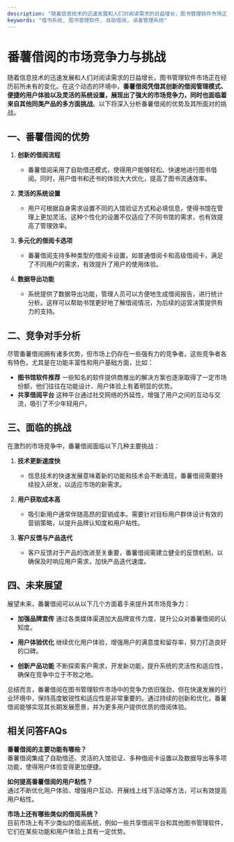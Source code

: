 ```yaml
---
description: "随着信息技术的迅速发展和人们对阅读需求的日益增长，图书管理软件市场正在经历前所未有的变化。在这个动态的环境中，**番薯借阅凭借其创新的借阅管理模式、便捷的用户体验以及灵活的系统设置，展现出了强大的市场竞争力，同时也面临着来自其他同类产品的多方面挑战**。以下将深入分析番薯借阅的优势及其所面对的挑战。"
keywords: "借书系统, 图书管理软件, 自助借阅, 读者管理系统"
---
```

# 番薯借阅的市场竞争力与挑战

随着信息技术的迅速发展和人们对阅读需求的日益增长，图书管理软件市场正在经历前所未有的变化。在这个动态的环境中，**番薯借阅凭借其创新的借阅管理模式、便捷的用户体验以及灵活的系统设置，展现出了强大的市场竞争力，同时也面临着来自其他同类产品的多方面挑战**。以下将深入分析番薯借阅的优势及其所面对的挑战。

## **一、番薯借阅的优势**

1. **创新的借阅流程**
   - 番薯借阅采用了自助借还模式，使得用户能够轻松、快速地进行图书借阅。同时，用户借书和还书的体验大大优化，提高了图书流通效率。
   
2. **灵活的系统设置**
   - 用户可根据自身需求设置不同的入馆验证方式和必填信息，使得书馆在管理上更加灵活。这种个性化的设置不仅适应了不同书馆的需求，也有效提高了管理效率。

3. **多元化的借阅卡选项**
   - 番薯借阅支持多种类型的借阅卡设置，如普通借阅卡和高级借阅卡，满足了不同用户的需求，有效提升了用户的使用体验。

4. **数据导出功能**
   - 系统提供了数据导出功能，管理人员可以方便地生成借阅报告，进行统计分析。这样可以帮助书馆更好地了解借阅情况，为后续的运营决策提供有力的支持。

## **二、竞争对手分析**

尽管番薯借阅拥有诸多优势，但市场上仍存在一些强有力的竞争者。这些竞争者各有特色，尤其是在功能丰富性和用户基础方面，比如：

- **图书馆软件推荐**
  一些知名的软件提供商推出的解决方案也逐渐取得了一定市场份额，他们往往在功能设计、用户体验上有着明显的优势。  
- **共享借阅平台**
  这种平台通过社交网络的外延性，增强了用户之间的互动与交流，吸引了不少年轻用户。

## **三、面临的挑战**

在激烈的市场竞争中，番薯借阅面临以下几种主要挑战：

1. **技术更新速度快**
   - 信息技术的快速发展意味着新的功能和技术会不断涌现，番薯借阅需要持续投入研发，以适应市场的新需求。

2. **用户获取成本高**
   - 吸引新用户通常伴随高昂的营销成本。需要针对目标用户群体设计有效的营销策略，以提升品牌认知度和用户粘性。

3. **客户反馈与产品迭代**
   - 客户反馈对于产品的改进至关重要，番薯借阅需建立健全的反馈机制，以确保及时响应用户需求，加快产品迭代速度。

## **四、未来展望**

展望未来，番薯借阅可以从以下几个方面着手来提升其市场竞争力：

- **加强品牌宣传**
  通过各类媒体渠道加大品牌宣传力度，提升公众对番薯借阅的认知度。

- **用户体验优化**
  继续优化用户体验，增强用户的满意度和留存率，努力打造良好的口碑。

- **创新产品功能**
  不断探索客户需求，开发新功能，提升系统的灵活性和适应性，确保在竞争中立于不败之地。

总结而言，番薯借阅在图书管理软件市场中的竞争力依旧强劲，但在快速发展的行业环境中，保持高度敏锐性和适应性是非常重要的。通过持续的创新和优化，番薯借阅能够实现其长期发展愿景，并为更多用户提供优质的借阅体验。

## 相关问答FAQs

**番薯借阅的主要功能有哪些？**  
番薯借阅集成了自助借还、灵活的入馆验证、多种借阅卡设置以及数据导出等多项功能，使得用户体验变得更加便捷。

**如何提高番薯借阅的用户粘性？**  
通过不断优化用户体验、增强用户互动、开展线上线下活动等方法，可以有效提高用户粘性。

**市场上还有哪些类似的借阅系统？**  
目前市场上有不少类似的借阅系统，例如一些共享借阅平台和其他图书管理软件，它们在某些功能和用户体验上具有一定优势。
